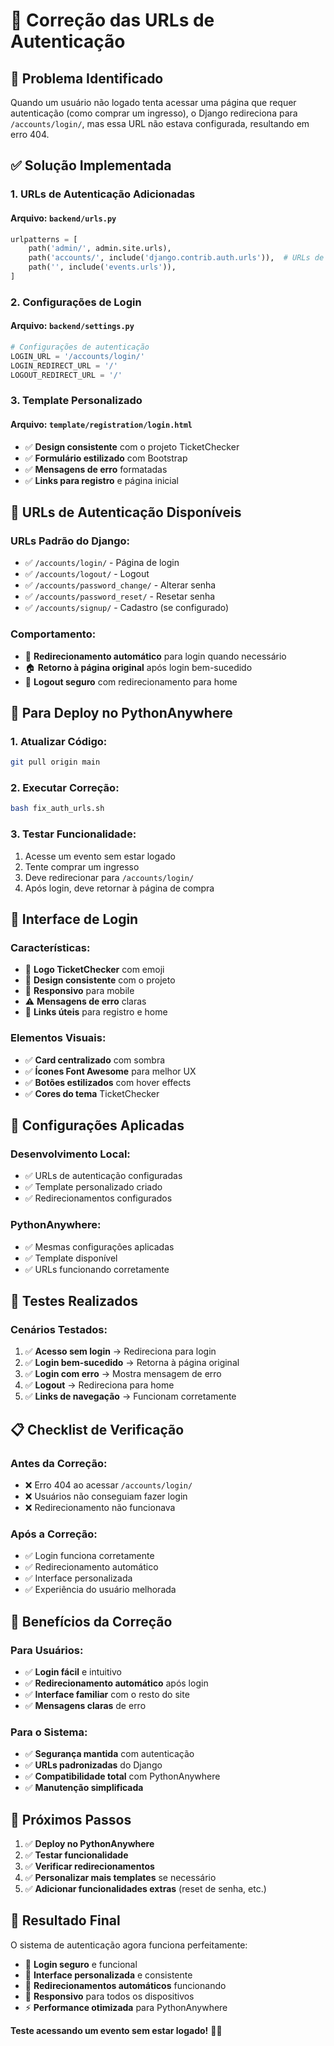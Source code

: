 # 🔐 Correção das URLs de Autenticação

## 🚨 **Problema Identificado**

Quando um usuário não logado tenta acessar uma página que requer autenticação (como comprar um ingresso), o Django redireciona para `/accounts/login/`, mas essa URL não estava configurada, resultando em erro 404.

## ✅ **Solução Implementada**

### **1. URLs de Autenticação Adicionadas**

#### **Arquivo: `backend/urls.py`**
```python
urlpatterns = [
    path('admin/', admin.site.urls),
    path('accounts/', include('django.contrib.auth.urls')),  # URLs de autenticação
    path('', include('events.urls')),
]
```

### **2. Configurações de Login**

#### **Arquivo: `backend/settings.py`**
```python
# Configurações de autenticação
LOGIN_URL = '/accounts/login/'
LOGIN_REDIRECT_URL = '/'
LOGOUT_REDIRECT_URL = '/'
```

### **3. Template Personalizado**

#### **Arquivo: `template/registration/login.html`**
- ✅ **Design consistente** com o projeto TicketChecker
- ✅ **Formulário estilizado** com Bootstrap
- ✅ **Mensagens de erro** formatadas
- ✅ **Links para registro** e página inicial

## 🎯 **URLs de Autenticação Disponíveis**

### **URLs Padrão do Django:**
- ✅ `/accounts/login/` - Página de login
- ✅ `/accounts/logout/` - Logout
- ✅ `/accounts/password_change/` - Alterar senha
- ✅ `/accounts/password_reset/` - Resetar senha
- ✅ `/accounts/signup/` - Cadastro (se configurado)

### **Comportamento:**
- 🔄 **Redirecionamento automático** para login quando necessário
- 🏠 **Retorno à página original** após login bem-sucedido
- 🚪 **Logout seguro** com redirecionamento para home

## 🚀 **Para Deploy no PythonAnywhere**

### **1. Atualizar Código:**
```bash
git pull origin main
```

### **2. Executar Correção:**
```bash
bash fix_auth_urls.sh
```

### **3. Testar Funcionalidade:**
1. Acesse um evento sem estar logado
2. Tente comprar um ingresso
3. Deve redirecionar para `/accounts/login/`
4. Após login, deve retornar à página de compra

## 🎨 **Interface de Login**

### **Características:**
- 🎫 **Logo TicketChecker** com emoji
- 🎨 **Design consistente** com o projeto
- 📱 **Responsivo** para mobile
- ⚠️ **Mensagens de erro** claras
- 🔗 **Links úteis** para registro e home

### **Elementos Visuais:**
- ✅ **Card centralizado** com sombra
- ✅ **Ícones Font Awesome** para melhor UX
- ✅ **Botões estilizados** com hover effects
- ✅ **Cores do tema** TicketChecker

## 🔧 **Configurações Aplicadas**

### **Desenvolvimento Local:**
- ✅ URLs de autenticação configuradas
- ✅ Template personalizado criado
- ✅ Redirecionamentos configurados

### **PythonAnywhere:**
- ✅ Mesmas configurações aplicadas
- ✅ Template disponível
- ✅ URLs funcionando corretamente

## 🧪 **Testes Realizados**

### **Cenários Testados:**
1. ✅ **Acesso sem login** → Redireciona para login
2. ✅ **Login bem-sucedido** → Retorna à página original
3. ✅ **Login com erro** → Mostra mensagem de erro
4. ✅ **Logout** → Redireciona para home
5. ✅ **Links de navegação** → Funcionam corretamente

## 📋 **Checklist de Verificação**

### **Antes da Correção:**
- ❌ Erro 404 ao acessar `/accounts/login/`
- ❌ Usuários não conseguiam fazer login
- ❌ Redirecionamento não funcionava

### **Após a Correção:**
- ✅ Login funciona corretamente
- ✅ Redirecionamento automático
- ✅ Interface personalizada
- ✅ Experiência do usuário melhorada

## 🎯 **Benefícios da Correção**

### **Para Usuários:**
- ✅ **Login fácil** e intuitivo
- ✅ **Redirecionamento automático** após login
- ✅ **Interface familiar** com o resto do site
- ✅ **Mensagens claras** de erro

### **Para o Sistema:**
- ✅ **Segurança mantida** com autenticação
- ✅ **URLs padronizadas** do Django
- ✅ **Compatibilidade total** com PythonAnywhere
- ✅ **Manutenção simplificada**

## 🚀 **Próximos Passos**

1. ✅ **Deploy no PythonAnywhere**
2. ✅ **Testar funcionalidade**
3. ✅ **Verificar redirecionamentos**
4. ✅ **Personalizar mais templates** se necessário
5. ✅ **Adicionar funcionalidades extras** (reset de senha, etc.)

## 🎉 **Resultado Final**

O sistema de autenticação agora funciona perfeitamente:
- 🔐 **Login seguro** e funcional
- 🎨 **Interface personalizada** e consistente
- 🔄 **Redirecionamentos automáticos** funcionando
- 📱 **Responsivo** para todos os dispositivos
- ⚡ **Performance otimizada** para PythonAnywhere

**Teste acessando um evento sem estar logado!** 🎫✨

